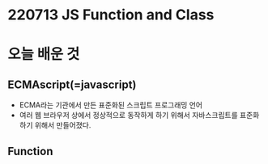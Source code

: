 # 220713 JS Function and Class

# 오늘 배운 것

## ECMAscript(=javascript)
- ECMA라는 기관에서 만든 표준화된 스크립트 프로그래밍 언어
- 여러 웹 브라우저 상에서 정상적으로 동작하게 하기 위해서 자바스크립트를 표준화하기 위해서 만들어졌다.

## Function